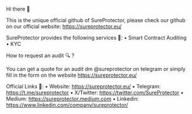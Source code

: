 Hi there 👋

This is the unique official github of SureProtector, please check our github on our official website: https://sureprotector.eu/

SureProtector provides the following services 🎯:
• Smart Contract Auditing
• KYC 

How to request an audit 🔍 ?

You can get a quote for an audit dm @sureprotector on telegram or simply fill in the form on the website https://sureprotector.eu/

Official Links 🔗:
• Website: https://sureprotector.eu/
• Telegram: https://t.me/sureprotector
• X/Twitter: https://twitter.com/SureProtector
• Medium: https://sureprotector.medium.com
• Linkedin: https://www.linkedin.com/company/sureprotector/

